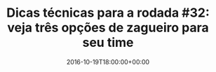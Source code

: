 ---
layout: post
title: "Dicas técnicas para a rodada #32: veja três opções de zagueiro para seu time"
date: 2016-10-19T18:00:00+00:00
external_link: "http://globoesporte.globo.com/cartola-fc/dicas/noticia/2016/10/dicas-tecnicas-para-rodada-32-veja-tres-opcoes-de-zagueiro-para-seu-time.html"
categories: news globo.com
---